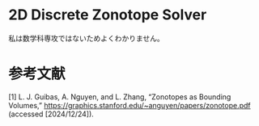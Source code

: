 # 2D Discrete Zonotope Solver
私は数学科専攻ではないためよくわかりません。

# 参考文献
[1] L. J. Guibas, A. Nguyen, and L. Zhang,
“Zonotopes as Bounding Volumes,”
https://graphics.stanford.edu/~anguyen/papers/zonotope.pdf (accessed [2024/12/24]).